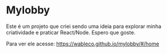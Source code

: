 # Mylobby

Este é um projeto que criei sendo uma ideia para explorar minha criatividade e praticar React/Node. Espero que goste.

Para ver ele acesse: https://wableco.github.io/mylobby/#/home
